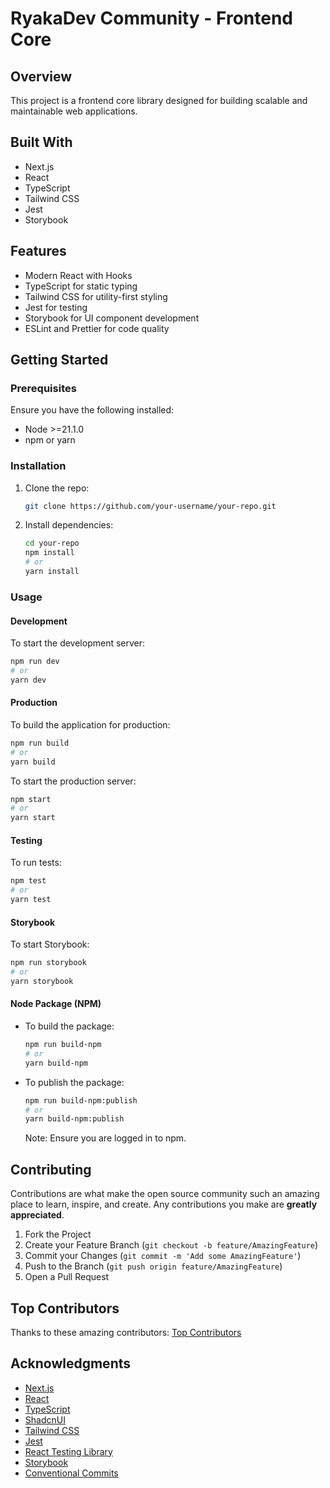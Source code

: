 # RyakaDev Community - Frontend Core

## Overview

This project is a frontend core library designed for building scalable and maintainable web applications.

## Built With

- Next.js
- React
- TypeScript
- Tailwind CSS
- Jest
- Storybook

## Features

- Modern React with Hooks
- TypeScript for static typing
- Tailwind CSS for utility-first styling
- Jest for testing
- Storybook for UI component development
- ESLint and Prettier for code quality

## Getting Started

### Prerequisites

Ensure you have the following installed:

- Node >=21.1.0
- npm or yarn

### Installation

1. Clone the repo:
    ```sh
    git clone https://github.com/your-username/your-repo.git
    ```
2. Install dependencies:
    ```sh
    cd your-repo
    npm install
    # or
    yarn install
    ```

### Usage

#### Development

To start the development server:

```sh
npm run dev
# or
yarn dev
```

#### Production

To build the application for production:

```sh
npm run build
# or
yarn build
```

To start the production server:

```sh
npm start
# or
yarn start
```

#### Testing

To run tests:

```sh
npm test
# or
yarn test
```

#### Storybook

To start Storybook:

```sh
npm run storybook
# or
yarn storybook
```

#### Node Package (NPM)

- To build the package:
    ```sh
    npm run build-npm
    # or
    yarn build-npm
    ```
- To publish the package:
    ```sh
    npm run build-npm:publish
    # or
    yarn build-npm:publish
    ```
    Note: Ensure you are logged in to npm.

## Contributing

Contributions are what make the open source community such an amazing place to learn, inspire, and create. Any contributions you make are **greatly appreciated**.

1. Fork the Project
2. Create your Feature Branch (`git checkout -b feature/AmazingFeature`)
3. Commit your Changes (`git commit -m 'Add some AmazingFeature'`)
4. Push to the Branch (`git push origin feature/AmazingFeature`)
5. Open a Pull Request

## Top Contributors

Thanks to these amazing contributors: [Top Contributors](https://github.com/ryakadev/rdf-fe-core/graphs/contributors)

## Acknowledgments

- [Next.js](https://nextjs.org/)
- [React](https://reactjs.org/)
- [TypeScript](https://www.typescriptlang.org/)
- [ShadcnUI](https://ui.shadcn.com/docs)
- [Tailwind CSS](https://tailwindcss.com/)
- [Jest](https://jestjs.io/)
- [React Testing Library](https://testing-library.com/)
- [Storybook](https://storybook.js.org/)
- [Conventional Commits](https://www.conventionalcommits.org/)
